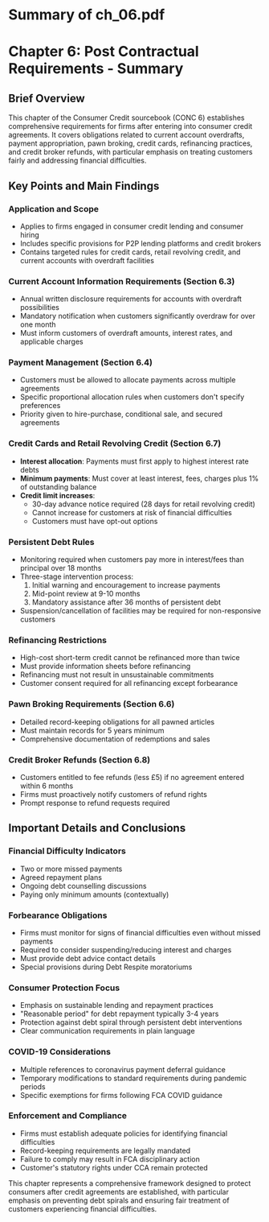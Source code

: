 # Summary of ch_06.pdf

# Chapter 6: Post Contractual Requirements - Summary

## Brief Overview
This chapter of the Consumer Credit sourcebook (CONC 6) establishes comprehensive requirements for firms after entering into consumer credit agreements. It covers obligations related to current account overdrafts, payment appropriation, pawn broking, credit cards, refinancing practices, and credit broker refunds, with particular emphasis on treating customers fairly and addressing financial difficulties.

## Key Points and Main Findings

### **Application and Scope**
- Applies to firms engaged in consumer credit lending and consumer hiring
- Includes specific provisions for P2P lending platforms and credit brokers
- Contains targeted rules for credit cards, retail revolving credit, and current accounts with overdraft facilities

### **Current Account Information Requirements (Section 6.3)**
- Annual written disclosure requirements for accounts with overdraft possibilities
- Mandatory notification when customers significantly overdraw for over one month
- Must inform customers of overdraft amounts, interest rates, and applicable charges

### **Payment Management (Section 6.4)**
- Customers must be allowed to allocate payments across multiple agreements
- Specific proportional allocation rules when customers don't specify preferences
- Priority given to hire-purchase, conditional sale, and secured agreements

### **Credit Cards and Retail Revolving Credit (Section 6.7)**
- **Interest allocation**: Payments must first apply to highest interest rate debts
- **Minimum payments**: Must cover at least interest, fees, charges plus 1% of outstanding balance
- **Credit limit increases**: 
  - 30-day advance notice required (28 days for retail revolving credit)
  - Cannot increase for customers at risk of financial difficulties
  - Customers must have opt-out options

### **Persistent Debt Rules**
- Monitoring required when customers pay more in interest/fees than principal over 18 months
- Three-stage intervention process:
  1. Initial warning and encouragement to increase payments
  2. Mid-point review at 9-10 months
  3. Mandatory assistance after 36 months of persistent debt
- Suspension/cancellation of facilities may be required for non-responsive customers

### **Refinancing Restrictions**
- High-cost short-term credit cannot be refinanced more than twice
- Must provide information sheets before refinancing
- Refinancing must not result in unsustainable commitments
- Customer consent required for all refinancing except forbearance

### **Pawn Broking Requirements (Section 6.6)**
- Detailed record-keeping obligations for all pawned articles
- Must maintain records for 5 years minimum
- Comprehensive documentation of redemptions and sales

### **Credit Broker Refunds (Section 6.8)**
- Customers entitled to fee refunds (less £5) if no agreement entered within 6 months
- Firms must proactively notify customers of refund rights
- Prompt response to refund requests required

## Important Details and Conclusions

### **Financial Difficulty Indicators**
- Two or more missed payments
- Agreed repayment plans
- Ongoing debt counselling discussions
- Paying only minimum amounts (contextually)

### **Forbearance Obligations**
- Firms must monitor for signs of financial difficulties even without missed payments
- Required to consider suspending/reducing interest and charges
- Must provide debt advice contact details
- Special provisions during Debt Respite moratoriums

### **Consumer Protection Focus**
- Emphasis on sustainable lending and repayment practices
- "Reasonable period" for debt repayment typically 3-4 years
- Protection against debt spiral through persistent debt interventions
- Clear communication requirements in plain language

### **COVID-19 Considerations**
- Multiple references to coronavirus payment deferral guidance
- Temporary modifications to standard requirements during pandemic periods
- Specific exemptions for firms following FCA COVID guidance

### **Enforcement and Compliance**
- Firms must establish adequate policies for identifying financial difficulties
- Record-keeping requirements are legally mandated
- Failure to comply may result in FCA disciplinary action
- Customer's statutory rights under CCA remain protected

This chapter represents a comprehensive framework designed to protect consumers after credit agreements are established, with particular emphasis on preventing debt spirals and ensuring fair treatment of customers experiencing financial difficulties.